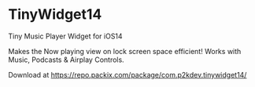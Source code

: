 # TinyWidget14
Tiny Music Player Widget for iOS14

Makes the Now playing view on lock screen space efficient! Works with Music, Podcasts & Airplay Controls.

Download at https://repo.packix.com/package/com.p2kdev.tinywidget14/
